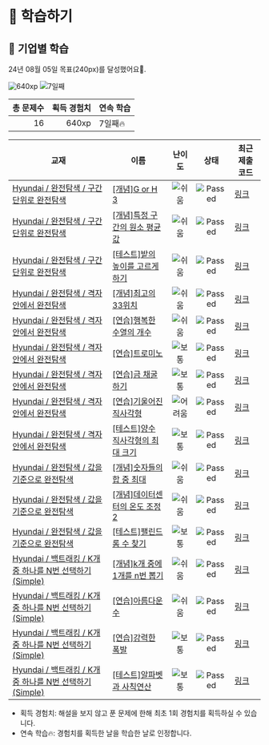 # 📖 학습하기

## 🚀 기업별 학습
24년 08월 05일 목표(240px)를 달성했어요🥳.

![640xp](https://img.shields.io/badge/EXP-640xp-%235cb85c.svg?for-the-badge)
![7일째](https://img.shields.io/badge/연속학습-7일째-%23E34F26.svg?for-the-badge)

|총 문제수|획득 경험치|연속 학습|
|---:|---:|---|
16|640xp|7일째🔥|

|교재|이름|난이도|상태|최근 제출 코드|
|---|---|:---:|:---:|---|
|[Hyundai / 완전탐색 / 구간 단위로 완전탐색](https://www.codetree.ai/missions?missionId=17)|[[개념]G or H 3](https://www.codetree.ai/missions/17/problems/G-or-H-3)|![쉬움][easy]|![Passed][passed]|[링크](https://github.com/jinsuseo91/codetree-TILs/blob/main/240805/G%20or%20H%203/G-or-H-3.py)|
|[Hyundai / 완전탐색 / 구간 단위로 완전탐색](https://www.codetree.ai/missions?missionId=17)|[[개념]특정 구간의 원소 평균값](https://www.codetree.ai/missions/17/problems/elemental-mean-value-for-a-particular-interval)|![쉬움][easy]|![Passed][passed]|[링크](https://github.com/jinsuseo91/codetree-TILs/blob/main/240805/%ED%8A%B9%EC%A0%95%20%EA%B5%AC%EA%B0%84%EC%9D%98%20%EC%9B%90%EC%86%8C%20%ED%8F%89%EA%B7%A0%EA%B0%92/elemental-mean-value-for-a-particular-interval.py)|
|[Hyundai / 완전탐색 / 구간 단위로 완전탐색](https://www.codetree.ai/missions?missionId=17)|[[테스트]밭의 높이를 고르게하기](https://www.codetree.ai/missions/17/problems/equalizing-the-height-of-the-field)|![쉬움][easy]|![Passed][passed]|[링크](https://github.com/jinsuseo91/codetree-TILs/blob/main/240805/%EB%B0%AD%EC%9D%98%20%EB%86%92%EC%9D%B4%EB%A5%BC%20%EA%B3%A0%EB%A5%B4%EA%B2%8C%ED%95%98%EA%B8%B0/equalizing-the-height-of-the-field.py)|
|[Hyundai / 완전탐색 / 격자 안에서 완전탐색](https://www.codetree.ai/missions?missionId=17)|[[개념]최고의 33위치](https://www.codetree.ai/missions/17/problems/best-place-of-33)|![쉬움][easy]|![Passed][passed]|[링크](https://github.com/jinsuseo91/codetree-TILs/blob/main/240805/%EC%B5%9C%EA%B3%A0%EC%9D%98%2033%EC%9C%84%EC%B9%98/best-place-of-33.py)|
|[Hyundai / 완전탐색 / 격자 안에서 완전탐색](https://www.codetree.ai/missions?missionId=17)|[[연습]행복한 수열의 개수](https://www.codetree.ai/missions/17/problems/number-of-happy-sequence)|![쉬움][easy]|![Passed][passed]|[링크](https://github.com/jinsuseo91/codetree-TILs/blob/main/240805/%ED%96%89%EB%B3%B5%ED%95%9C%20%EC%88%98%EC%97%B4%EC%9D%98%20%EA%B0%9C%EC%88%98/number-of-happy-sequence.py)|
|[Hyundai / 완전탐색 / 격자 안에서 완전탐색](https://www.codetree.ai/missions?missionId=17)|[[연습]트로미노](https://www.codetree.ai/missions/17/problems/tromino)|![보통][medium]|![Passed][passed]|[링크](https://github.com/jinsuseo91/codetree-TILs/blob/main/240805/%ED%8A%B8%EB%A1%9C%EB%AF%B8%EB%85%B8/tromino.py)|
|[Hyundai / 완전탐색 / 격자 안에서 완전탐색](https://www.codetree.ai/missions?missionId=17)|[[연습]금 채굴하기](https://www.codetree.ai/missions/17/problems/gold-mining)|![보통][medium]|![Passed][passed]|[링크](https://github.com/jinsuseo91/codetree-TILs/blob/main/240805/%EA%B8%88%20%EC%B1%84%EA%B5%B4%ED%95%98%EA%B8%B0/gold-mining.py)|
|[Hyundai / 완전탐색 / 격자 안에서 완전탐색](https://www.codetree.ai/missions?missionId=17)|[[연습]기울어진 직사각형](https://www.codetree.ai/missions/17/problems/slanted-rectangle)|![어려움][hard]|![Passed][passed]|[링크](https://github.com/jinsuseo91/codetree-TILs/blob/main/240805/%EA%B8%B0%EC%9A%B8%EC%96%B4%EC%A7%84%20%EC%A7%81%EC%82%AC%EA%B0%81%ED%98%95/slanted-rectangle.py)|
|[Hyundai / 완전탐색 / 격자 안에서 완전탐색](https://www.codetree.ai/missions?missionId=17)|[[테스트]양수 직사각형의 최대 크기](https://www.codetree.ai/missions/17/problems/max-area-of-positive-rectangle)|![보통][medium]|![Passed][passed]|[링크](https://github.com/jinsuseo91/codetree-TILs/blob/main/240805/%EC%96%91%EC%88%98%20%EC%A7%81%EC%82%AC%EA%B0%81%ED%98%95%EC%9D%98%20%EC%B5%9C%EB%8C%80%20%ED%81%AC%EA%B8%B0/max-area-of-positive-rectangle.py)|
|[Hyundai / 완전탐색 / 값을 기준으로 완전탐색](https://www.codetree.ai/missions?missionId=17)|[[개념]숫자들의 합 중 최대](https://www.codetree.ai/missions/17/problems/maximum-of-sum-of-numbers)|![쉬움][easy]|![Passed][passed]|[링크](https://github.com/jinsuseo91/codetree-TILs/blob/main/240805/%EC%88%AB%EC%9E%90%EB%93%A4%EC%9D%98%20%ED%95%A9%20%EC%A4%91%20%EC%B5%9C%EB%8C%80/maximum-of-sum-of-numbers.py)|
|[Hyundai / 완전탐색 / 값을 기준으로 완전탐색](https://www.codetree.ai/missions?missionId=17)|[[개념]데이터센터의 온도 조정 2](https://www.codetree.ai/missions/17/problems/adjusting-the-temperature-of-the-data-center-2)|![쉬움][easy]|![Passed][passed]|[링크](https://github.com/jinsuseo91/codetree-TILs/blob/main/240805/%EB%8D%B0%EC%9D%B4%ED%84%B0%EC%84%BC%ED%84%B0%EC%9D%98%20%EC%98%A8%EB%8F%84%20%EC%A1%B0%EC%A0%95%202/adjusting-the-temperature-of-the-data-center-2.py)|
|[Hyundai / 완전탐색 / 값을 기준으로 완전탐색](https://www.codetree.ai/missions?missionId=17)|[[테스트]팰린드롬 수 찾기](https://www.codetree.ai/missions/17/problems/find-the-number-of-palindrome)|![보통][medium]|![Passed][passed]|[링크](https://github.com/jinsuseo91/codetree-TILs/blob/main/240805/%ED%8C%B0%EB%A6%B0%EB%93%9C%EB%A1%AC%20%EC%88%98%20%EC%B0%BE%EA%B8%B0/find-the-number-of-palindrome.py)|
|[Hyundai / 백트래킹 / K개 중 하나를 N번 선택하기(Simple)](https://www.codetree.ai/missions?missionId=17)|[[개념]k개 중에 1개를 n번 뽑기](https://www.codetree.ai/missions/17/problems/n-permutations-of-k-with-repetition)|![쉬움][easy]|![Passed][passed]|[링크](https://github.com/jinsuseo91/codetree-TILs/blob/main/240805/k%EA%B0%9C%20%EC%A4%91%EC%97%90%201%EA%B0%9C%EB%A5%BC%20n%EB%B2%88%20%EB%BD%91%EA%B8%B0/n-permutations-of-k-with-repetition.py)|
|[Hyundai / 백트래킹 / K개 중 하나를 N번 선택하기(Simple)](https://www.codetree.ai/missions?missionId=17)|[[연습]아름다운 수](https://www.codetree.ai/missions/17/problems/beautiful-number)|![쉬움][easy]|![Passed][passed]|[링크](https://github.com/jinsuseo91/codetree-TILs/blob/main/240805/%EC%95%84%EB%A6%84%EB%8B%A4%EC%9A%B4%20%EC%88%98/beautiful-number.py)|
|[Hyundai / 백트래킹 / K개 중 하나를 N번 선택하기(Simple)](https://www.codetree.ai/missions?missionId=17)|[[연습]강력한 폭발](https://www.codetree.ai/missions/17/problems/strong-explosion)|![보통][medium]|![Passed][passed]|[링크](https://github.com/jinsuseo91/codetree-TILs/blob/main/240805/%EA%B0%95%EB%A0%A5%ED%95%9C%20%ED%8F%AD%EB%B0%9C/strong-explosion.py)|
|[Hyundai / 백트래킹 / K개 중 하나를 N번 선택하기(Simple)](https://www.codetree.ai/missions?missionId=17)|[[테스트]알파벳과 사칙연산](https://www.codetree.ai/missions/17/problems/calculations-with-alphabet)|![보통][medium]|![Passed][passed]|[링크](https://github.com/jinsuseo91/codetree-TILs/blob/main/240805/%EC%95%8C%ED%8C%8C%EB%B2%B3%EA%B3%BC%20%EC%82%AC%EC%B9%99%EC%97%B0%EC%82%B0/calculations-with-alphabet.py)|


* 획득 경험치: 해설을 보지 않고 푼 문제에 한해 최초 1회 경험치를 획득하실 수 있습니다.
* 연속 학습🔥: 경험치를 획득한 날을 학습한 날로 인정합니다.










[b5]: https://img.shields.io/badge/Bronze_5-%235D3E31.svg
[b4]: https://img.shields.io/badge/Bronze_4-%235D3E31.svg
[b3]: https://img.shields.io/badge/Bronze_3-%235D3E31.svg
[b2]: https://img.shields.io/badge/Bronze_2-%235D3E31.svg
[b1]: https://img.shields.io/badge/Bronze_1-%235D3E31.svg
[s5]: https://img.shields.io/badge/Silver_5-%23394960.svg
[s4]: https://img.shields.io/badge/Silver_4-%23394960.svg
[s3]: https://img.shields.io/badge/Silver_3-%23394960.svg
[s2]: https://img.shields.io/badge/Silver_2-%23394960.svg
[s1]: https://img.shields.io/badge/Silver_1-%23394960.svg
[g5]: https://img.shields.io/badge/Gold_5-%23FFC433.svg
[g4]: https://img.shields.io/badge/Gold_4-%23FFC433.svg
[g3]: https://img.shields.io/badge/Gold_3-%23FFC433.svg
[g2]: https://img.shields.io/badge/Gold_2-%23FFC433.svg
[g1]: https://img.shields.io/badge/Gold_1-%23FFC433.svg
[p5]: https://img.shields.io/badge/Platinum_5-%2376DDD8.svg
[p4]: https://img.shields.io/badge/Platinum_4-%2376DDD8.svg
[p3]: https://img.shields.io/badge/Platinum_3-%2376DDD8.svg
[p2]: https://img.shields.io/badge/Platinum_2-%2376DDD8.svg
[p1]: https://img.shields.io/badge/Platinum_1-%2376DDD8.svg
[passed]: https://img.shields.io/badge/Passed-%23009D27.svg
[failed]: https://img.shields.io/badge/Failed-%23D24D57.svg
[easy]: https://img.shields.io/badge/쉬움-%235cb85c.svg?for-the-badge
[medium]: https://img.shields.io/badge/보통-%23FFC433.svg?for-the-badge
[hard]: https://img.shields.io/badge/어려움-%23D24D57.svg?for-the-badge